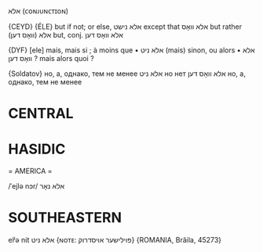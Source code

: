 אלא
(ᴄᴏɴᴊᴜɴᴄᴛɪᴏɴ)

{CEYD}
{ÉLE}
but if not; or else,  אלא נישט
except that אלא װאָס
but rather אלא (װאָס דען)
but, conj. אלא װאָס דען

{DYF}
[ele] mais, mais si ; à moins que
• אלא ניט (mais) sinon, ou alors
• אלא וואָס דען ? mais alors quoi ?

{Soldatov}
но, а, однако, тем не менее
אלא ניט
но нет
אלא וואָס דען
но, а, однако, тем не менее

CENTRAL
========

HASIDIC
=======
= AMERICA = 

/ˈejlə nɔr/ אלא נאָר

SOUTHEASTERN
==============

elʲə nɩ́t אלא ניט {ɴᴏᴛᴇ: פּוילישער אויסדרוק} {ROMANIA, Brăila, 45273}
